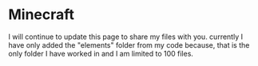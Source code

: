 # Minecraft
I will continue to update this page to share my files with you. currently I have only added the "elements" folder from my code because, that is the only folder I have worked in
and I am limited to 100 files.
